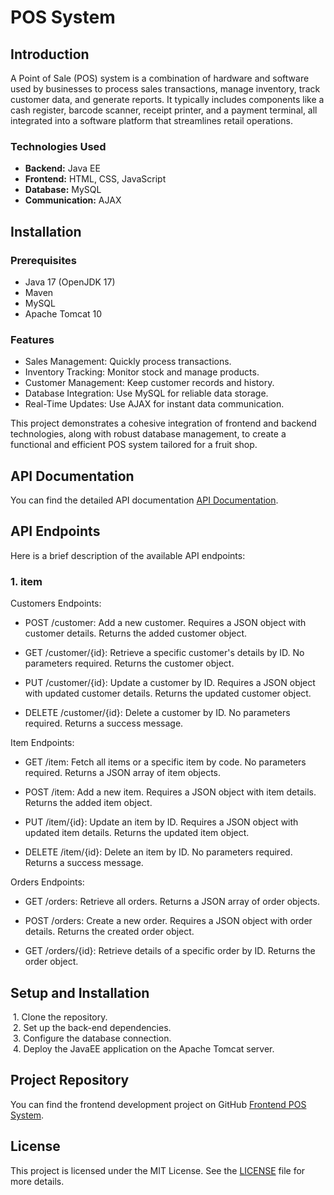 #  POS System

## Introduction

A Point of Sale (POS) system is a combination of hardware and software used by businesses to process sales transactions, manage inventory, track customer data, and generate reports. It typically includes components like a cash register, barcode scanner, receipt printer, and a payment terminal, all integrated into a software platform that streamlines retail operations.

### Technologies Used

- **Backend:** Java EE
- **Frontend:** HTML, CSS, JavaScript
- **Database:** MySQL
- **Communication:** AJAX

 ## Installation
### Prerequisites
- Java 17 (OpenJDK 17)
- Maven
- MySQL
- Apache Tomcat 10


### Features

- Sales Management: Quickly process transactions.
- Inventory Tracking: Monitor stock and manage products.
- Customer Management: Keep customer records and history.
- Database Integration: Use MySQL for reliable data storage.
- Real-Time Updates: Use AJAX for instant data communication.

This project demonstrates a cohesive integration of frontend and backend technologies, along with robust database management, to create a functional and efficient POS system tailored for a fruit shop.

## API Documentation

You can find the detailed API documentation [API Documentation](https://documenter.getpostman.com/view/35386291/2sA3s1oBni).

## API Endpoints

Here is a brief description of the available API endpoints:

### 1. item


Customers Endpoints:

- POST /customer: Add a new customer. Requires a JSON object with customer details. Returns the added customer object.

- GET /customer/{id}: Retrieve a specific customer's details by ID. No parameters required. Returns the customer object.

- PUT /customer/{id}: Update a customer by ID. Requires a JSON object with updated customer details. Returns the updated customer object.

- DELETE /customer/{id}: Delete a customer by ID. No parameters required. Returns a success message.


Item Endpoints:

- GET /item:
  Fetch all items or a specific item by code. No parameters required. Returns a JSON array of item objects.

- POST /item:
   Add a new item. Requires a JSON object with item details. Returns the added item object.

- PUT /item/{id}:
  Update an item by ID. Requires a JSON object with updated item details. Returns the updated item object.

- DELETE /item/{id}:
   Delete an item by ID. No parameters required. Returns a success message.

Orders Endpoints:

- GET /orders: Retrieve all orders. Returns a JSON array of order objects.

- POST /orders: Create a new order. Requires a JSON object with order details. Returns the created order object.

- GET /orders/{id}: Retrieve details of a specific order by ID. Returns the order object.

## Setup and Installation
&nbsp;1. Clone the repository.  
&nbsp;2. Set up the back-end dependencies.  
&nbsp;3. Configure the database connection.  
&nbsp;4. Deploy the JavaEE application on the Apache Tomcat server.

## Project Repository

You can find the frontend development project on GitHub [Frontend POS System](https://github.com/nethmiumaya/POS_system-FrontEnd-.git).





## License

This project is licensed under the MIT License. See the [LICENSE](LICENSE) file for more details.
